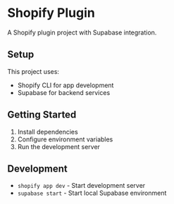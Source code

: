 # Shopify Plugin

A Shopify plugin project with Supabase integration.

## Setup

This project uses:
- Shopify CLI for app development
- Supabase for backend services

## Getting Started

1. Install dependencies
2. Configure environment variables
3. Run the development server

## Development

- `shopify app dev` - Start development server
- `supabase start` - Start local Supabase environment
